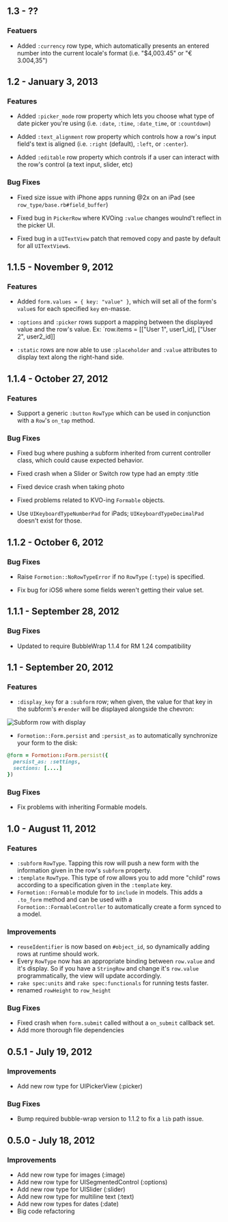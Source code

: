 ## 1.3 - ??

### Featuers

- Added `:currency` row type, which automatically presents an entered number into the current locale's format (i.e. "$4,003.45" or "€ 3.004,35")

## 1.2 - January 3, 2013

### Features

- Added `:picker_mode` row property which lets you choose what type of date picker you're using (i.e. `:date`, `:time`, `:date_time`, or `:countdown`)

- Added `:text_alignment` row property which controls how a row's input field's text is aligned (i.e. `:right` (default), `:left`, or `:center`).

- Added `:editable` row property which controls if a user can interact with the row's control (a text input, slider, etc)

### Bug Fixes

- Fixed size issue with iPhone apps running @2x on an iPad (see `row_type/base.rb#field_buffer`)

- Fixed bug in `PickerRow` where KVOing `:value` changes woulnd't reflect in the picker UI.

- Fixed bug in a `UITextView` patch that removed copy and paste by default for all `UITextView`s.

## 1.1.5 - November 9, 2012

### Features

- Added `form.values = { key: "value" }`, which will set all of the form's `value`s for each specified `key` en-masse.

- `:options` and `:picker` rows support a mapping between the displayed value and the row's value. Ex: `row.items = [["User 1", user1_id], ["User 2", user2_id]]

- `:static` rows are now able to use `:placeholder` and `:value` attributes to display text along the right-hand side.

## 1.1.4 - October 27, 2012

### Features

- Support a generic `:button` `RowType` which can be used in conjunction with a `Row`'s `on_tap` method.

### Bug Fixes

- Fixed bug where pushing a subform inherited from current controller class, which could cause expected behavior.

- Fixed crash when a Slider or Switch row type had an empty :title

- Fixed device crash when taking photo

- Fixed problems related to KVO-ing `Formable` objects.

- Use `UIKeyboardTypeNumberPad` for iPads; `UIKeyboardTypeDecimalPad` doesn't exist for those.

## 1.1.2 - October 6, 2012

### Bug Fixes

- Raise `Formotion::NoRowTypeError` if no `RowType` (`:type`) is specified.

- Fix bug for iOS6 where some fields weren't getting their value set.

## 1.1.1 - September 28, 2012

### Bug Fixes

- Updated to require BubbleWrap 1.1.4 for RM 1.24 compatibility

## 1.1 - September 20, 2012

### Features

- `:display_key` for a `:subform` row; when given, the value for that key in the subform's `#render` will be displayed alongside the chevron:

![Subform row with display](http://i.imgur.com/FoDo1.png)

- `Formotion::Form.persist` and `:persist_as` to automatically synchronize your form to the disk:

```ruby
@form = Formotion::Form.persist({
  persist_as: :settings,
  sections: [....]
})
```

### Bug Fixes

- Fix problems with inheriting Formable models.

## 1.0 - August 11, 2012

### Features

- `:subform` `RowType`. Tapping this row will push a new form with the information given in the row's `subform` property.
- `:template` `RowType`. This type of row allows you to add more "child" rows according to a specification given in the `:template` key.
- `Formotion::Formable` module for to `include` in models. This adds a `.to_form` method and can be used with a `Formotion::FormableController` to automatically create a form synced to a model.

### Improvements

- `reuseIdentifier` is now based on `#object_id`, so dynamically adding rows at runtime should work.
- Every `RowType` now has an appropriate binding between `row.value` and it's display. So if you have a `StringRow` and change it's `row.value` programmatically, the view will update accordingly.
- `rake spec:units` and `rake spec:functionals` for running tests faster.
- renamed `rowHeight` to `row_height`

### Bug Fixes

- Fixed crash when `form.submit` called without a `on_submit` callback set.
- Add more thorough file dependencies

## 0.5.1 - July 19, 2012

### Improvements

- Add new row type for UIPickerView (:picker)

### Bug Fixes

- Bump required bubble-wrap version to 1.1.2 to fix a `lib` path issue.

## 0.5.0 - July 18, 2012

### Improvements

- Add new row type for images (:image)
- Add new row type for UISegmentedControl (:options)
- Add new row type for UISlider (:slider)
- Add new row type for multiline text (:text)
- Add new row types for dates (:date)
- Big code refactoring